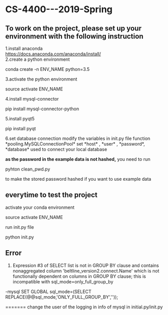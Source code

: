 # CS-4400---2019-Spring

## To work on the project, please set up your environment  with the following instruction  
1.install anaconda   
https://docs.anaconda.com/anaconda/install/  
2.create a python environment  
</p> conda create -n ENV_NAME python=3.5 </p>  
3.activate the python environment  
</p> source activate ENV_NAME </p>  
4.install mysql-connector  
</p> pip install mysql-connector-python </p>
5.install pyqt5
</p> pip install pyqt</p>  
6.set database connection
modify the variables in init.py file  
function *pooling.MySQLConnectionPool*  
set *host* , *user* , *password*, *database* used to connect your local database  

**as the password in the example data is not hashed,** you need to run </p> pyhton clean_pwd.py </p> to make the stored password hashed if you want to use example data

## everytime to test the project ##  
activate your conda environment  
</p>source activate ENV_NAME </p>  
run init.py file  
</p>python init.py</p>


## Error ##
1. Expression #3 of SELECT list is not in GROUP BY clause and contains nonaggregated column 'beltline_version2.connect.Name' which is not functionally dependent on columns in GROUP BY clause; this is incompatible with sql_mode=only_full_group_by

-mysql  SET GLOBAL sql_mode=(SELECT REPLACE(@@sql_mode,'ONLY_FULL_GROUP_BY',''));

=======
change the user of the logging in info of mysql in initial.py/init.py 



